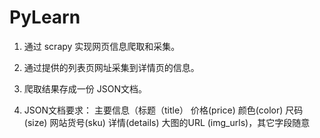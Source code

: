 # PyLearn
  1. 通过 scrapy 实现网页信息爬取和采集。

  2. 通过提供的列表页网址采集到详情页的信息。

  3. 爬取结果存成一份 JSON文档。

  4. JSON文档要求： 主要信息（标题（title） 价格(price) 颜色(color) 尺码(size) 网站货号(sku) 详情(details) 大图的URL (img_urls)，其它字段随意
